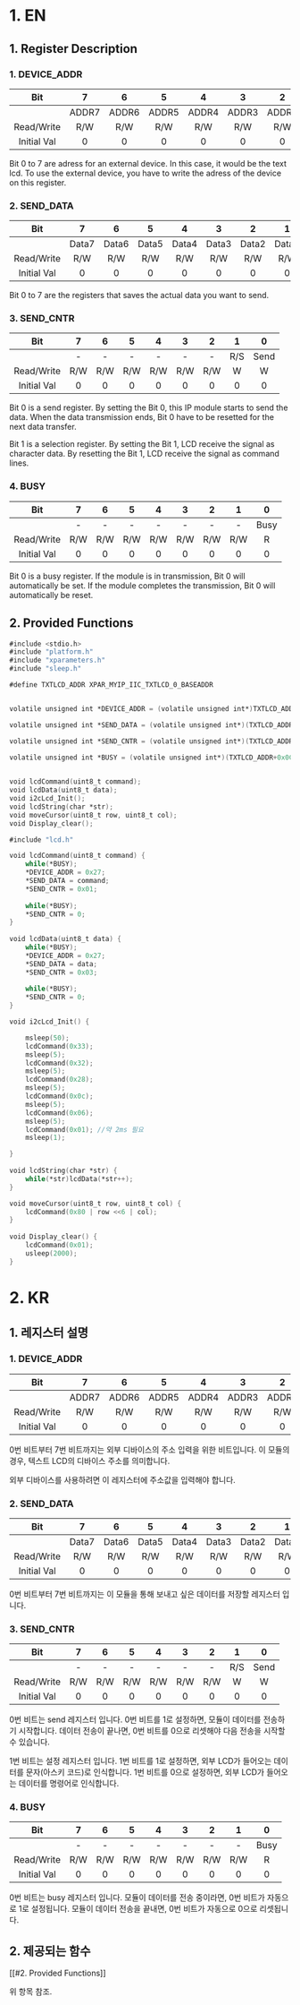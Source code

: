 # **1. EN**
## **1. Register Description**

### **1. DEVICE_ADDR**

|     Bit     |   7   |   6   |   5   |   4   |   3   |   2   |   1   |   0   |
| :---------: | :---: | :---: | :---: | :---: | :---: | :---: | :---: | :---: |
|             | ADDR7 | ADDR6 | ADDR5 | ADDR4 | ADDR3 | ADDR2 | ADDR1 | ADDR0 |
| Read/Write  |  R/W  |  R/W  |  R/W  |  R/W  |  R/W  |  R/W  |  R/W  |  R/W  |
| Initial Val |   0   |   0   |   0   |   0   |   0   |   0   |   0   |   0   |
Bit 0 to 7 are adress for an external device. In this case, it would be the text lcd.
To use the external device, you have to write the adress of the device on this register.


### **2. SEND_DATA**

|     Bit     |   7   |   6   |   5   |   4   |   3   |   2   |   1   |   0   |
| :---------: | :---: | :---: | :---: | :---: | :---: | :---: | :---: | :---: |
|             | Data7 | Data6 | Data5 | Data4 | Data3 | Data2 | Data1 | Data0 |
| Read/Write  |  R/W  |  R/W  |  R/W  |  R/W  |  R/W  |  R/W  |  R/W  |  R/W  |
| Initial Val |   0   |   0   |   0   |   0   |   0   |   0   |   0   |   0   |
Bit 0 to 7 are the registers that saves the actual data you want to send.

### **3. SEND_CNTR**

|     Bit     |  7  |  6  |  5  |  4  |  3  |  2  |  1  |  0   |
| :---------: | :-: | :-: | :-: | :-: | :-: | :-: | :-: | :--: |
|             |  -  |  -  |  -  |  -  |  -  |  -  | R/S | Send |
| Read/Write  | R/W | R/W | R/W | R/W | R/W | R/W |  W  |  W   |
| Initial Val |  0  |  0  |  0  |  0  |  0  |  0  |  0  |  0   |
Bit 0 is a send register.
By setting the Bit 0, this IP module starts to send the data.
When the data transmission ends, Bit 0 have to be resetted for the next data transfer.

Bit 1 is a selection register.
By setting the Bit 1, LCD receive the signal as character data.
By resetting the Bit 1, LCD receive the signal as command lines. 

### **4. BUSY**

|     Bit     |  7  |  6  |  5  |  4  |  3  |  2  |  1  |  0   |
| :---------: | :-: | :-: | :-: | :-: | :-: | :-: | :-: | :--: |
|             |  -  |  -  |  -  |  -  |  -  |  -  |  -  | Busy |
| Read/Write  | R/W | R/W | R/W | R/W | R/W | R/W | R/W |  R   |
| Initial Val |  0  |  0  |  0  |  0  |  0  |  0  |  0  |  0   |
Bit 0 is a busy register.
If the module is in transmission, Bit 0 will automatically be set.
If the module completes the transmission, Bit 0 will automatically be reset.


## **2. Provided Functions**

```verilog title:"lcd.h"
#include <stdio.h>
#include "platform.h"
#include "xparameters.h"
#include "sleep.h" 

#define TXTLCD_ADDR XPAR_MYIP_IIC_TXTLCD_0_BASEADDR


volatile unsigned int *DEVICE_ADDR = (volatile unsigned int*)TXTLCD_ADDR;

volatile unsigned int *SEND_DATA = (volatile unsigned int*)(TXTLCD_ADDR+0x04);

volatile unsigned int *SEND_CNTR = (volatile unsigned int*)(TXTLCD_ADDR+0x08);

volatile unsigned int *BUSY = (volatile unsigned int*)(TXTLCD_ADDR+0x0C);

  
void lcdCommand(uint8_t command);
void lcdData(uint8_t data);
void i2cLcd_Init();
void lcdString(char *str);
void moveCursor(uint8_t row, uint8_t col);
void Display_clear();
```

```verilog title:"lcd.c"
#include "lcd.h"

void lcdCommand(uint8_t command) {
	while(*BUSY);
	*DEVICE_ADDR = 0x27;
	*SEND_DATA = command;
	*SEND_CNTR = 0x01; 
	
	while(*BUSY);
	*SEND_CNTR = 0;
}
  
void lcdData(uint8_t data) {
	while(*BUSY);
	*DEVICE_ADDR = 0x27;
	*SEND_DATA = data;
	*SEND_CNTR = 0x03; 
	
	while(*BUSY);
	*SEND_CNTR = 0;
}

void i2cLcd_Init() {

	msleep(50);
	lcdCommand(0x33);
	msleep(5);
	lcdCommand(0x32);
	msleep(5);
	lcdCommand(0x28);
	msleep(5);
	lcdCommand(0x0c);
	msleep(5);
	lcdCommand(0x06);
	msleep(5);
	lcdCommand(0x01); //약 2ms 필요
	msleep(1);

}
  
void lcdString(char *str) {
	while(*str)lcdData(*str++);
} 

void moveCursor(uint8_t row, uint8_t col) {
	lcdCommand(0x80 | row <<6 | col);
}
  
void Display_clear() {
	lcdCommand(0x01);
	usleep(2000);
}
```
# **2. KR**

## **1. 레지스터 설명**

### **1. DEVICE_ADDR**

|     Bit     |   7   |   6   |   5   |   4   |   3   |   2   |   1   |   0   |
| :---------: | :---: | :---: | :---: | :---: | :---: | :---: | :---: | :---: |
|             | ADDR7 | ADDR6 | ADDR5 | ADDR4 | ADDR3 | ADDR2 | ADDR1 | ADDR0 |
| Read/Write  |  R/W  |  R/W  |  R/W  |  R/W  |  R/W  |  R/W  |  R/W  |  R/W  |
| Initial Val |   0   |   0   |   0   |   0   |   0   |   0   |   0   |   0   |
0번 비트부터 7번 비트까지는 외부 디바이스의 주소 입력을 위한 비트입니다.
이 모듈의 경우, 텍스트 LCD의 디바이스 주소를 의미합니다.

외부 디바이스를 사용하려면 이 레지스터에 주소값을 입력해야 합니다.

### **2. SEND_DATA**

|     Bit     |   7   |   6   |   5   |   4   |   3   |   2   |   1   |   0   |
| :---------: | :---: | :---: | :---: | :---: | :---: | :---: | :---: | :---: |
|             | Data7 | Data6 | Data5 | Data4 | Data3 | Data2 | Data1 | Data0 |
| Read/Write  |  R/W  |  R/W  |  R/W  |  R/W  |  R/W  |  R/W  |  R/W  |  R/W  |
| Initial Val |   0   |   0   |   0   |   0   |   0   |   0   |   0   |   0   |
0번 비트부터 7번 비트까지는 이 모듈을 통해 보내고 싶은 데이터를 저장할 레지스터 입니다.

### **3. SEND_CNTR**

|     Bit     |  7  |  6  |  5  |  4  |  3  |  2  |  1  |  0   |
| :---------: | :-: | :-: | :-: | :-: | :-: | :-: | :-: | :--: |
|             |  -  |  -  |  -  |  -  |  -  |  -  | R/S | Send |
| Read/Write  | R/W | R/W | R/W | R/W | R/W | R/W |  W  |  W   |
| Initial Val |  0  |  0  |  0  |  0  |  0  |  0  |  0  |  0   |
0번 비트는 send 레지스터 입니다.
0번 비트를 1로 설정하면, 모듈이 데이터를 전송하기 시작합니다.
데이터 전송이 끝나면, 0번 비트를 0으로 리셋해야 다음 전송을 시작할 수 있습니다.

1번 비트는 설정 레지스터 입니다.
1번 비트를 1로 설정하면, 외부 LCD가 들어오는 데이터를 문자(아스키 코드)로 인식합니다.
1번 비트를 0으로 설정하면, 외부 LCD가 들어오는 데이터를 명령어로 인식합니다.

### **4. BUSY**

|     Bit     |  7  |  6  |  5  |  4  |  3  |  2  |  1  |  0   |
| :---------: | :-: | :-: | :-: | :-: | :-: | :-: | :-: | :--: |
|             |  -  |  -  |  -  |  -  |  -  |  -  |  -  | Busy |
| Read/Write  | R/W | R/W | R/W | R/W | R/W | R/W | R/W |  R   |
| Initial Val |  0  |  0  |  0  |  0  |  0  |  0  |  0  |  0   |

0번 비트는 busy 레지스터 입니다.
모듈이 데이터를 전송 중이라면, 0번 비트가 자동으로 1로 설정됩니다.
모듈이 데이터 전송을 끝내면, 0번 비트가 자동으로 0으로 리셋됩니다.

## **2. 제공되는 함수**

[[#2. Provided Functions]]

위 항목 참조.